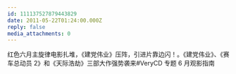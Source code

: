 ```yaml
---
id: 111137527879443829
date: 2011-05-22T01:24:00.000Z
reply: false
media_attachments: 0
---
```


红色六月主旋律电影扎堆，《建党伟业》压阵，引进片靠边闪！。《建党伟业》、《赛车总动员 2》和《天际浩劫》三部大作强势袭来#VeryCD 专题 6 月观影指南 ​​​​

